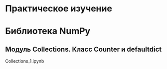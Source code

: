 # Практическое изучение
# Библиотека NumPy
## Модуль Collections. Класс Counter и defaultdict
 Collections_1.ipynb
